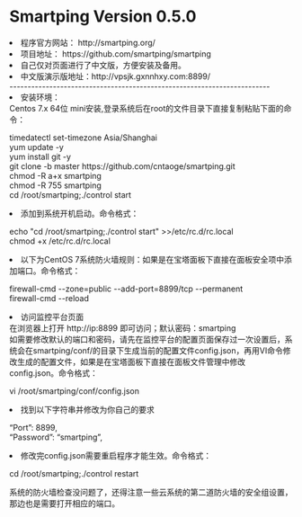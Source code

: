 # Smartping Version 0.5.0
<li>程序官方网站： http://smartping.org/
<li>项目地址： https://github.com/smartping/smartping
<li>自己仅对页面进行了中文版，方便安装及备用。
<li>中文版演示版地址：http://vpsjk.gxnnhxy.com:8899/</br>
------------------------------------------------------------------------
<li>安装环境：</br>
Centos 7.x 64位 mini安装,登录系统后在root的文件目录下直接复制粘贴下面的命令：</br>
<p>
timedatectl set-timezone Asia/Shanghai</br>yum update -y
<br>yum install git -y
<br>git clone -b master https://github.com/cntaoge/smartping.git
<br>chmod -R a+x smartping
<br>chmod -R 755 smartping
<br>cd /root/smartping;./control start
<p>
<li>添加到系统开机启动。命令格式：</br>
<p>
echo "cd /root/smartping;./control start" >>/etc/rc.d/rc.local</br>chmod +x /etc/rc.d/rc.local
<p>
<li>以下为CentOS 7系统防火墙规则：如果是在宝塔面板下直接在面板安全项中添加端口。命令格式：</br>
<p>
firewall-cmd --zone=public --add-port=8899/tcp --permanent
<br>firewall-cmd --reload
<p>
<li>访问监控平台页面</br>
在浏览器上打开  http://ip:8899   即可访问；默认密码：smartping</br>如需要修改默认的端口和密码，请先在监控平台的配置页面保存过一次设置后，系统会在smartping/conf/的目录下生成当前的配置文件config.json，再用VI命令修改生成的配置文件，如果是在宝塔面板下直接在面板文件管理中修改config.json。命令格式：</br>
<p>
vi /root/smartping/conf/config.json
<p>
<li>找到以下字符串并修改为你自己的要求</br>
<p>
“Port”: 8899,</br>“Password”: “smartping”,</br>
<li>修改完config.json需要重启程序才能生效。命令格式：</br>
<p>
cd /root/smartping;./control restart
<p>
系统的防火墙检查没问题了，还得注意一些云系统的第二道防火墙的安全组设置，那边也是需要打开相应的端口。</br>

